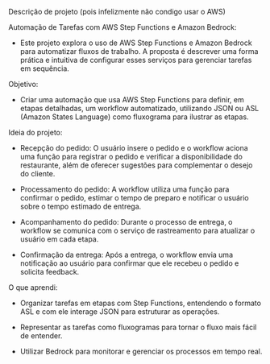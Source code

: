 Descrição de projeto (pois infelizmente não condigo usar o AWS)

Automação de Tarefas com AWS Step Functions e Amazon Bedrock:

- Este projeto explora o uso de AWS Step Functions e Amazon Bedrock para automatizar fluxos de trabalho. A proposta é descrever uma forma prática e intuitiva de configurar esses serviços para gerenciar tarefas em sequência.

Objetivo:

- Criar uma automação que usa AWS Step Functions para definir, em etapas detalhadas, um workflow automatizado, utilizando JSON ou ASL (Amazon States Language) como fluxograma para ilustrar as etapas.

Ideia do projeto:
- Recepção do pedido: O usuário insere o pedido e o workflow aciona uma função para registrar o pedido e verificar a disponibilidade do restaurante, além de oferecer sugestões para complementar o desejo do cliente.

- Processamento do pedido: A workflow utiliza uma função para confirmar o pedido, estimar o tempo de preparo e notificar o usuário sobre o tempo estimado de entrega.

- Acompanhamento do pedido: Durante o processo de entrega, o workflow se comunica com o serviço de rastreamento para atualizar o usuário em cada etapa.

- Confirmação da entrega: Após a entrega, o workflow envia uma notificação ao usuário para confirmar que ele recebeu o pedido e solicita feedback.

O que aprendi:

- Organizar tarefas em etapas com Step Functions, entendendo o formato ASL e com ele interage JSON para estruturar as operações.

- Representar as tarefas como fluxogramas para tornar o fluxo mais fácil de entender.

- Utilizar Bedrock para monitorar e gerenciar os processos em tempo real.